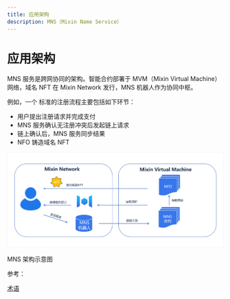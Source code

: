 ```yaml
---
title: 应用架构
description: MNS（Mixin Name Service）
---
```


# 应用架构

MNS 服务是跨网协同的架构。智能合约部署于 MVM（Mixin Virtual Machine）网络，域名 NFT 在 Mixin Network 发行，MNS 机器人作为协同中枢。

例如，一个 标准的注册流程主要包括如下环节：

- 用户提出注册请求并完成支付
- MNS 服务确认无注册冲突后发起链上请求
- 链上确认后，MNS 服务同步结果
- NFO 铸造域名 NFT

![MNS架构示意图](../static/images/app.png)

MNS 架构示意图

参考：

[术语](term)
